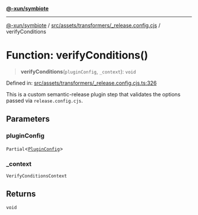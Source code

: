 [**@-xun/symbiote**](../../../../../README.md)

***

[@-xun/symbiote](../../../../../README.md) / [src/assets/transformers/\_release.config.cjs](../README.md) / verifyConditions

# Function: verifyConditions()

> **verifyConditions**(`pluginConfig`, `_context`): `void`

Defined in: [src/assets/transformers/\_release.config.cjs.ts:326](https://github.com/Xunnamius/symbiote/blob/c906eda89d66141c6f3c16d7f7097163c518f8e6/src/assets/transformers/_release.config.cjs.ts#L326)

This is a custom semantic-release plugin step that validates the options
passed via `release.config.cjs`.

## Parameters

### pluginConfig

`Partial`\<[`PluginConfig`](../type-aliases/PluginConfig.md)\>

### \_context

`VerifyConditionsContext`

## Returns

`void`
